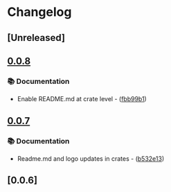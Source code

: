 # Changelog

## [Unreleased]

## [0.0.8](https://github.com/takula-tech/nita-obel/compare/obel_ui_test_runner-v0.0.7...obel_ui_test_runner-v0.0.8)

### 📚 Documentation

- Enable README.md at crate level - ([fbb99b1](https://github.com/takula-tech/nita-obel/commit/fbb99b1fd164ea65ca293713ddd36f0b9891bcad))

## [0.0.7](https://github.com/takula-tech/nita-obel/compare/obel_ui_test_runner-v0.0.6...obel_ui_test_runner-v0.0.7)

### 📚 Documentation

- Readme.md and logo updates in crates - ([b532e13](https://github.com/takula-tech/nita-obel/commit/b532e13ceface01aa7d69ce563ccce7893b815b6))

## [0.0.6]
